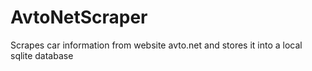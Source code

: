# AvtoNetScraper
Scrapes car information from website avto.net and stores it into a local sqlite database
